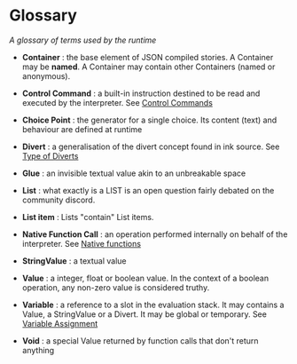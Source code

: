 # Glossary

_A glossary of terms used by the runtime_

* __Container__
: the base element of JSON compiled stories. A Container may be __named__. A Container may contain other Containers (named or anonymous).

* __Control Command__
: a built-in instruction destined to be read and executed by the interpreter. See [Control Commands](control-commands.md)

* __Choice Point__
: the generator for a single choice. Its content (text) and behaviour are defined at runtime

* __Divert__
: a generalisation of the divert concept found in ink source. See [Type of Diverts](diverts.md)

* __Glue__
: an invisible textual value akin to an unbreakable space

* __List__
: what exactly is a LIST is an open question fairly debated on the community discord.

* __List item__
: Lists "contain" List items.

* __Native Function Call__
: an operation performed internally on behalf of the interpreter. See [Native functions](native-functions.md)

* __StringValue__
: a textual value

* __Value__
: a integer, float or boolean value. In the context of a boolean operation, any non-zero value is considered truthy.

* __Variable__
: a reference to a slot in the evaluation stack. It may contains a Value, a StringValue or a Divert. It may be global or temporary. See [Variable Assignment](variables.md)

* __Void__
: a special Value returned by function calls that don't return anything